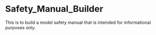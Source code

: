 # Safety_Manual_Builder
This is to build a model safety manual that is intended for informational purposes only. 
